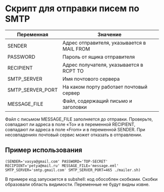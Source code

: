 # Скрипт для отправки писем по SMTP

| Переменная       | Значение                                     |
|------------------|----------------------------------------------|
| SENDER           | Адрес отправителя, указывается в MAIL FROM   |
| PASSWORD         | Пароль от ящика отправителя                  |
| RECIPIENT        | Адрес получателя, указывается в RCPT TO      |
| SMTP_SERVER      | Имя почтового сервера                        |
| SMTP_SERVER_PORT | На каком порту работает почтовый сервер      |
| MESSAGE_FILE     | Файл, содержащий письмо и заголовки          |

Файл с письмом MESSAGE_FILE заполняется до отправки. Проверьте, совпадают ли
адреса в поле «To» и в переменной RECIPIENT, совпадают ли адреса в поле «From»
и в переменной SENDER. При несовпадениях почтовый сервис может отказать в
отправлении.

## Пример использования

`(SENDER='vasya@gmail.com' PASSWORD='TOP-SECRET' RECIPIENT='petya@mail.ru' MESSAGE_FILE='message.eml' SMTP_SERVER='smtp.gmail.com' SMTP_SERVER_PORT=465 ./mailer.sh)`

В примере код запускается в subshell: код обособлен скобками.
Скобки образовали область видимости. Переменные не будут видны извне.